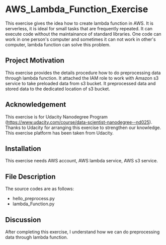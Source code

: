 # AWS_Lambda_Function_Exercise

This exercise gives the idea how to create lambda function in AWS. It is serverless, it is ideal for small tasks that are frequently repeated. It can execute code without the maintainance of standard libraries. One code can work in one person's computer and sometimes it can not work in other's computer, lambda function can solve this problem.

## Project Motivation
This exercise provides the details procedure how to do preprocessing data through lambda function. It attached the IAM role to work with Amazon s3 service to take preloaded data from s3 bucket. It preprocessed data and stored data to the dedicated location of s3 bucket. 

## Acknowledgement
This exercise is for Udacity Nanodegree Program (https://www.udacity.com/course/data-scientist-nanodegree--nd025). Thanks to Udacity for arranging this exercise to strengthen our knowledge. This exercise platform has been taken from Udacity.
## Installation
This exercise needs AWS account, AWS lambda service, AWS s3 service.

## File Description
The source codes are as follows:
- hello_preprocess.py
- lambda_Function.py

## Discussion
After completing this exercise, I understand how we can do preprocessing data through lambda function.
